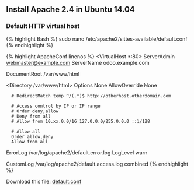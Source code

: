 ## Install Apache 2.4 in Ubuntu 14.04

### Default HTTP virtual host

{% highlight Bash %}
sudo nano /etc/apache2/sittes-available/default.conf
{% endhighlight %}

{% highlight ApacheConf linenos %}
<VirtualHost *:80>
   ServerAdmin webmaster@example.com
   ServerName odoo.example.com

   DocumentRoot /var/www/html

   <Directory /var/www/html>
      Options None
      AllowOverride None

      # RedirectMatch temp ^/(.*)$ http://otherhost.otherdomain.com

      # Access control by IP or IP range
      # Order deny,allow
      # Deny from all
      # Allow from 10.xx.0.0/16 127.0.0.0/255.0.0.0 ::1/128

      # Allow all
      Order allow,deny
      Allow from all
   </Directory>

   ErrorLog /var/log/apache2/default.error.log
   LogLevel warn

   CustomLog /var/log/apache2/default.access.log combined
</VirtualHost>
{% endhighlight %}

Download this file: [default.conf](files/default.conf)
